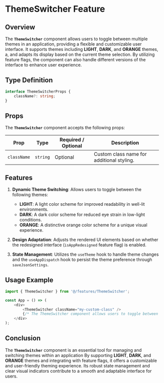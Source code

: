 # ThemeSwitcher Feature

## Overview
The **`ThemeSwitcher`** component allows users to toggle between multiple themes in an application, providing a flexible and customizable user interface. It supports themes including **LIGHT**, **DARK**, and **ORANGE** themes, a, and adapts its display based on the current theme selection. 
By utilizing feature flags, the component can also handle different versions of the interface to enhance user experience.

## Type Definition 
```typescript
interface ThemeSwitcherProps {
    className?: string;
}
```

## Props
The **`ThemeSwitcher`** component accepts the following props:

| Prop       | Type       | Required / Optional | Description                                          |
|------------|------------|----------------------|------------------------------------------------------|
| `className` | `string`   | Optional             | Custom class name for additional styling.           |


## Features
1. **Dynamic Theme Switching**: Allows users to toggle between the following themes:
    - **LIGHT**: A light color scheme for improved readability in well-lit environments.
    - **DARK**: A dark color scheme for reduced eye strain in low-light conditions.
    - **ORANGE**: A distinctive orange color scheme for a unique visual experience.


2. **Design Adaptation**: Adjusts the rendered UI elements based on whether the redesigned interface (`isAppRedesigned` feature flag) is enabled.

3. **State Management**: Utilizes the `useTheme` hook to handle theme changes and the `useAppDispatch` hook to persist the theme preference through `saveJsonSettings`.

## Usage Example
```typescript jsx
import { ThemeSwitcher } from '@/features/ThemeSwitcher';

const App = () => (
    <div>
        <ThemeSwitcher className="my-custom-class" />
        {/* The ThemeSwitcher component allows users to toggle between LIGHT, DARK, and ORANGE themes */}
    </div>
);
```
## Conclusion
The **`ThemeSwitcher`** component is an essential tool for managing and switching themes within an application
By supporting **LIGHT**, **DARK**, and **ORANGE** themes and integrating with feature flags, it offers a customizable and user-friendly theming experience. 
Its robust state management and clear visual indicators contribute to a smooth and adaptable interface for users.
